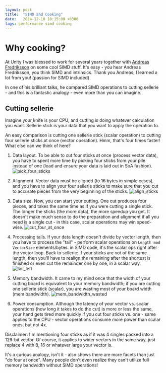 ```yaml
---
layout: post
title:  "SIMD and Cooking"
date:   2024-12-10 18:15:00 +0300
tags: performance simd cooking
---
```

# Why cooking?

At Unity I was blessed to work for several years together with [Andreas Fredriksson](https://github.com/deplinenoise) on some cool SIMD stuff. It's easy - you hear Andreas Fredriksson, you think SIMD and intrinsics. Thank you Andreas, I learned a lot from you! (passion for SIMD included)

In one of his brilliant talks, he compared SIMD operations to cutting sellerie - and this is a fantastic analogy - even more than you can imagine.

## Cutting sellerie

Imagine your knife is your CPU, and cutting is doing whatever calculation you want. Sellerie stick is your data that you want to apply the operation to.

An easy comparison is cutting one sellerie stick (scalar operation) to cutting four sellerie sticks at once (vector operation). Hmm, that's four times faster! What else can we think of here?

1. Data layout. To be able to cut four sticks at once (process vector data), you have to spent more time by picking four sticks from your pile instead of one (load and ensure your data is laid out in SoA fashion).
![pick_four_sticks](/assets/images/2024-12-10-simd-cooking-1.png)

2. Alignment. Vector data must be aligned (to 16 bytes in simple cases), and you have to align your four sellerie sticks to make sure that you cut to accurate pieces from the very beginning of the sticks.
![align_sticks](/assets/images/2024-12-10-simd-cooking-2.png)

3. Data size. Now, you can start your cutting. One cut produces four pieces, and takes the same time as if you were cutting a single stick. The longer the sticks (the more data), the more speedup you get. It doesn't make much sense to do the preparation and alignment if all you need is a single cut - in this case, scalar operations may win speed-wise.
![cut_four_at_once](/assets/images/2024-12-10-simd-cooking-3.png)

4. Processing tails. If your data length doesn't divide by vector length, then you have to process the "tail" - perform scalar operations on `Length mod VectorSize` elements/bytes. in SIMD code, it's the scalar ops right after the vector loop. Back to sellerie: if your sticks are not of the same length, then you'll have to realign the remaining after the shortest is finished or even cut the remainder one by one, in a scalar way.
![tail_left](/assets/images/2024-12-10-simd-cooking-4.png)

5. Memory bandwidth. It came to my mind once that the width of your cutting board is equivalent to your memory bandwidth; if you are cutting one sellerie stick (scalar), you are wasting most of your board width (mem bandwidth).
![mem_bandwidth_wasted](/assets/images/2024-12-10-simd-cooking-5.png)

6. Power consumption. Although the latency of your vector vs. scalar operations (how long it takes to do the cut) is more or less the same, your hand gets tired more quickly if you cut four sticks vs. one - same applies to the CPU - vector operations consume more power than scalar ones, but not 4x.

Disclaimer: I'm mentioning four sticks as if it was 4 singles packed into a 128-bit vector. Of course, it applies to wider vectors in the same way, just replace 4 with 8, 16 or whatever large your vector is.

It's a curious analogy, isn't it - also shows there are more facets than just "do four at once". Many people don't even realize they can't utilize full memory bandwidth without SIMD operations!